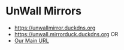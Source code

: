 # UnWall Mirrors
- https://unwallmirror.duckdns.org
- https://unwall.mirrorduck.duckdns.org
OR
- [Our Main URL](https://unwallproxy.duckdns.org)
